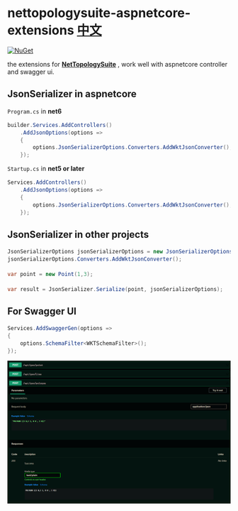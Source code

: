 # nettopologysuite-aspnetcore-extensions [中文](./README.zh.md)

[![NuGet](https://img.shields.io/nuget/vpre/NetTopologySuite.AspNetCore.Extensions.svg)](https://www.nuget.org/packages/NetTopologySuite.AspNetCore.Extensions)

the extensions for **[NetTopologySuite](https://www.nuget.org/packages/NetTopologySuite/)** , work well with aspnetcore controller and swagger ui.

## JsonSerializer in aspnetcore

`Program.cs` in **net6** 

```csharp
builder.Services.AddControllers()
    .AddJsonOptions(options =>
    {
        options.JsonSerializerOptions.Converters.AddWktJsonConverter();
    });
```

`Startup.cs` in **net5 or later**

```csharp
Services.AddControllers()
    .AddJsonOptions(options =>
    {
        options.JsonSerializerOptions.Converters.AddWktJsonConverter();
    });
```

## JsonSerializer in other projects

```csharp
JsonSerializerOptions jsonSerializerOptions = new JsonSerializerOptions();
jsonSerializerOptions.Converters.AddWktJsonConverter();

var point = new Point(1,3);

var result = JsonSerializer.Serialize(point, jsonSerializerOptions);
```

## For Swagger UI

```csharp
Services.AddSwaggerGen(options =>
{
    options.SchemaFilter<WKTSchemaFilter>();
});
```

![](./doc/imgs/swaggerui.png)
